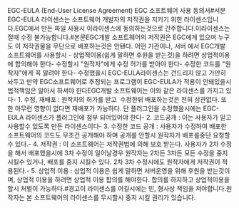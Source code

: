 EGC-EULA (End-User License Agreement) EGC 소프트웨어 사용 동의서#서문EGC-EULA 라이센스는 소프트웨어 개발자의 저작권을 지키기 위한 라이센스입니다.EGC에서 만든 파일 사용시 이라이센스에 동의하는것으로 간주합니다.이라이센스는 절때 수정 불가능합니다.#본문EGC개발 소프트웨어의 저작권은 EGC에게 있으며 누구도 이 저작권물을 무단으로 배포하는것은 안됀다. 어떤 기관이나, 서버 에서 EGC개발 소프트웨어를 사용할시 - 상업적이용(쉽게 말하면 후원을 받는것)을 하려면 상업적이용에 합의해야 한다- 수정할시 "원작자"에게 수정 허가를 받아야 한다- 수정한 코드를 "원작자"에게 꼭 알려야 한다- 수정했을시 EGC-EULA라이센스는 건드리지 않고 가만히 놔두고 만약 EGC소프트웨어로 추정되는 프로그램이 EGC-EULA가 적용이 안돼있을시 법적책임은 알아서 하셔야 한다EGC개발 소프트웨어는 이와 같은 라이센스를 가지고 있다- 1. 수정, 재배포 : 원작자의 허가를 받고  수정한뒤 배포하는것은 전혀 상관없다. 또한 아무런 영향이 없다면 재배포가 가능하다. 단 플러그인을 수정했을시에는 EGC-EULA 라이센스가 플러그인에 첨부 되어있어야 한다- 2. 코드공개 : 이는 사용자가 믿고 사용할수 있도록 만든 라이센스이다- 3. 수정한 코드 공개 : 사용자가 수정하여 배포한 소프트웨어의 코드도 무조건 공개해야 하며 공개를 안할시 원작자가 배포를중단 요청할수 있다.- 4. 저작권 : 이 소프트웨어는 저작권법에 의해 보호 받는다. 사용자가 2차 수정을 해서 배포했을시에 3차 수정이 일어날경우 원작자는 2차든 3차든 모든 수정을 중지 시킬수 있거나, 배포를 중지 시킬수 있다. 2차 3차 수정시에도 원작자에게 저작권이 적용된다.- 5. 상업적 이용 : 상업적 이용은 쉽게 말하면 서버운영을 위해 후원을 받는것이며, 상업적 이용을 하려면 상업적 이용 합의를 해야한다. 합의를 하지하고 상업적이용을 할시 처벌이 가능하다.#경고이 라이센스를 어길시에는 민, 형사상 책임을 져야합니다.원작자는 본 소프트웨어의 라이센스를 무시할시 중지 시킬 권리가 있습니다.
